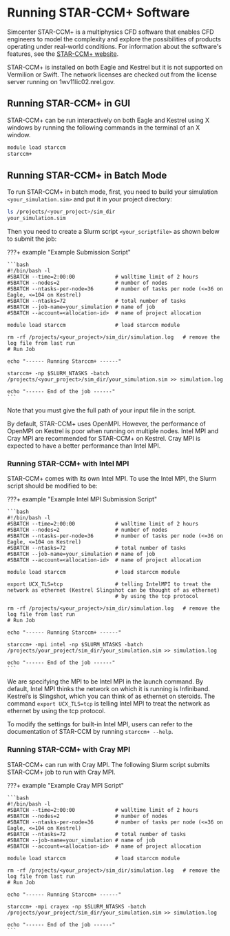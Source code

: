 # Running STAR-CCM+ Software


Simcenter STAR-CCM+ is a multiphysics CFD software that enables CFD engineers to model the complexity and explore the possibilities of products operating under real-world conditions. For information about the software's features, see the [STAR-CCM+
website](https://mdx.plm.automation.siemens.com/star-ccm-plus).

STAR-CCM+ is installed on both Eagle and Kestrel but it is not supported on Vermilion or Swift. The network
licenses are checked out from the license server running on 1wv11lic02.nrel.gov. 

## Running STAR-CCM+ in GUI

STAR-CCM+ can be run interactively on both Eagle and Kestrel using X windows by running the following commands in the terminal of an X window.

```bash
module load starccm
starccm+
```

## Running STAR-CCM+ in Batch Mode

To run STAR-CCM+ in batch mode, first, you need to build your simulation `<your_simulation.sim>` and
put it in your project directory:

```bash
ls /projects/<your_project>/sim_dir
your_simulation.sim
```

Then you need to create a Slurm script `<your_scriptfile>` as shown below to submit the job:

???+ example "Example Submission Script"

    ```bash
    #!/bin/bash -l
    #SBATCH --time=2:00:00             # walltime limit of 2 hours
    #SBATCH --nodes=2                  # number of nodes
    #SBATCH --ntasks-per-node=36       # number of tasks per node (<=36 on Eagle, <=104 on Kestrel)
    #SBATCH --ntasks=72                # total number of tasks
    #SBATCH --job-name=your_simulation # name of job
    #SBATCH --account=<allocation-id>  # name of project allocation
    
    module load starccm                # load starccm module
    
    rm -rf /projects/<your_project>/sim_dir/simulation.log   # remove the log file from last run
    # Run Job
    
    echo "------ Running Starccm+ ------"
        
    starccm+ -np $SLURM_NTASKS -batch /projects/<your_project>/sim_dir/your_simulation.sim >> simulation.log
    
    echo "------ End of the job ------"
    ```

Note that you must give the full path of your input file in the script.

By default, STAR-CCM+ uses OpenMPI. However, the performance of OpenMPI on Kestrel is poor when running on multiple nodes. Intel MPI and Cray MPI are recommended for STAR-CCM+ on Kestrel.  Cray MPI is expected to have a better performance than Intel MPI. 

### Running STAR-CCM+ with Intel MPI

STAR-CCM+ comes with its own Intel MPI. To use the Intel MPI, the Slurm script should be modified to be:

???+ example "Example Intel MPI Submission Script"

    ```bash
    #!/bin/bash -l
    #SBATCH --time=2:00:00             # walltime limit of 2 hours
    #SBATCH --nodes=2                  # number of nodes
    #SBATCH --ntasks-per-node=36       # number of tasks per node (<=36 on Eagle, <=104 on Kestrel)
    #SBATCH --ntasks=72                # total number of tasks
    #SBATCH --job-name=your_simulation # name of job
    #SBATCH --account=<allocation-id>  # name of project allocation
    
    module load starccm                # load starccm module
    
    export UCX_TLS=tcp                 # telling IntelMPI to treat the network as ethernet (Kestrel Slingshot can be thought of as ethernet) 
                                       # by using the tcp protocol
    
    rm -rf /projects/<your_project>/sim_dir/simulation.log   # remove the log file from last run
    # Run Job
    
    echo "------ Running Starccm+ ------"
        
    starccm+ -mpi intel -np $SLURM_NTASKS -batch /projects/your_project/sim_dir/your_simulation.sim >> simulation.log
    
    echo "------ End of the job ------"
    ```

We are specifying the MPI to be Intel MPI in the launch command. By default, Intel MPI thinks the network on which it is running is Infiniband. Kestrel’s is Slingshot, which you can think of as ethernet on steroids. The command `export UCX_TLS=tcp` is telling Intel MPI to treat the network as ethernet by using the tcp protocol.

To modify the settings for built-in Intel MPI, users can refer to the documentation of STAR-CCM by running `starccm+ --help`.

### Running STAR-CCM+ with Cray MPI

STAR-CCM+ can run with Cray MPI. The following Slurm script submits STAR-CCM+ job to run with Cray MPI.

???+ example "Example Cray MPI Script"

    ```bash
    #!/bin/bash -l
    #SBATCH --time=2:00:00             # walltime limit of 2 hours
    #SBATCH --nodes=2                  # number of nodes
    #SBATCH --ntasks-per-node=36       # number of tasks per node (<=36 on Eagle, <=104 on Kestrel)
    #SBATCH --ntasks=72                # total number of tasks
    #SBATCH --job-name=your_simulation # name of job
    #SBATCH --account=<allocation-id>  # name of project allocation
    
    module load starccm                # load starccm module
    
    rm -rf /projects/<your_project>/sim_dir/simulation.log   # remove the log file from last run
    # Run Job
    
    echo "------ Running Starccm+ ------"
        
    starccm+ -mpi crayex -np $SLURM_NTASKS -batch /projects/your_project/sim_dir/your_simulation.sim >> simulation.log
    
    echo "------ End of the job ------"
    ```
